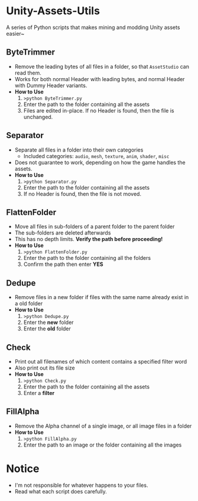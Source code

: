 # Unity-Assets-Utils
A series of Python scripts that makes mining and modding Unity assets easier~

## ByteTrimmer
- Remove the leading bytes of all files in a folder, so that `AssetStudio` can read them.
- Works for both normal Header with leading bytes, and normal Header with Dummy Header variants.
- **How to Use**
  1. `>python ByteTrimmer.py`
  2. Enter the path to the folder containing all the assets
  3. Files are edited in-place. If no Header is found, then the file is unchanged.

## Separator
- Separate all files in a folder into their own categories
  - Included categories: `audio`, `mesh`, `texture`, `anim`, `shader`, `misc`
- Does not guarantee to work, depending on how the game handles the assets.
- **How to Use**
  1. `>python Separator.py`
  2. Enter the path to the folder containing all the assets
  3. If no Header is found, then the file is not moved.

## FlattenFolder
- Move all files in sub-folders of a parent folder to the parent folder
- The sub-folders are deleted afterwards
- This has no depth limits. **Verify the path before proceeding!**
- **How to Use**
  1. `>python FlattenFolder.py`
  2. Enter the path to the folder containing all the folders
  3. Confirm the path then enter **YES**

## Dedupe
- Remove files in a new folder if files with the same name already exist in a old folder
- **How to Use**
  1. `>python Dedupe.py`
  2. Enter the **new** folder
  3. Enter the **old** folder

## Check
- Print out all filenames of which content contains a specified filter word
- Also print out its file size
- **How to Use**
  1. `>python Check.py`
  2. Enter the path to the folder containing all the assets
  3. Enter a **filter**

## FillAlpha
- Remove the Alpha channel of a single image, or all image files in a folder
- **How to Use**
  1. `>python FillAlpha.py`
  2. Enter the path to an image or the folder containing all the images

# Notice
- I'm not responsible for whatever happens to your files.
- Read what each script does carefully.
